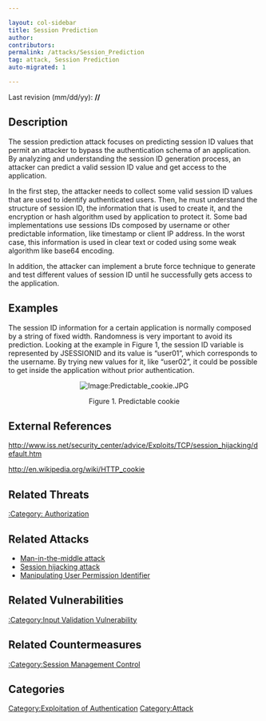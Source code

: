 ```yaml
---

layout: col-sidebar
title: Session Prediction
author: 
contributors: 
permalink: /attacks/Session_Prediction
tag: attack, Session Prediction
auto-migrated: 1

---
```


Last revision (mm/dd/yy): **//**

## Description

The session prediction attack focuses on predicting session ID values
that permit an attacker to bypass the authentication schema of an
application. By analyzing and understanding the session ID generation
process, an attacker can predict a valid session ID value and get access
to the application.

In the first step, the attacker needs to collect some valid session ID
values that are used to identify authenticated users. Then, he must
understand the structure of session ID, the information that is used to
create it, and the encryption or hash algorithm used by application to
protect it. Some bad implementations use sessions IDs composed by
username or other predictable information, like timestamp or client IP
address. In the worst case, this information is used in clear text or
coded using some weak algorithm like base64 encoding.

In addition, the attacker can implement a brute force technique to
generate and test different values of session ID until he successfully
gets access to the application.

## Examples

The session ID information for a certain application is normally
composed by a string of fixed width. Randomness is very important to
avoid its prediction. Looking at the example in Figure 1, the session ID
variable is represented by JSESSIONID and its value is “user01”, which
corresponds to the username. By trying new values for it, like “user02”,
it could be possible to get inside the application without prior
authentication.

<center>

![Image:Predictable_cookie.JPG](Predictable_cookie.JPG
"Image:Predictable_cookie.JPG")

Figure 1. Predictable cookie

</center>

## External References

<http://www.iss.net/security_center/advice/Exploits/TCP/session_hijacking/default.htm>

<http://en.wikipedia.org/wiki/HTTP_cookie>

## Related Threats

[:Category: Authorization](:Category:_Authorization "wikilink")

## Related Attacks

  - [Man-in-the-middle attack](Man-in-the-middle_attack "wikilink")
  - [Session hijacking attack](Session_hijacking_attack "wikilink")
  - [Manipulating User Permission
    Identifier](Manipulating_User_Permission_Identifier "wikilink")

## Related Vulnerabilities

[:Category:Input Validation
Vulnerability](:Category:Input_Validation_Vulnerability "wikilink")

## Related Countermeasures

[:Category:Session Management
Control](:Category:Session_Management_Control "wikilink")

## Categories

[Category:Exploitation of
Authentication](Category:Exploitation_of_Authentication "wikilink")
[Category:Attack](Category:Attack "wikilink")